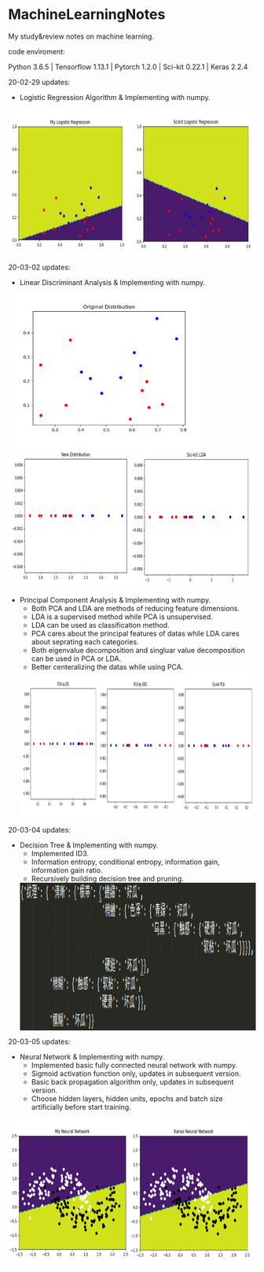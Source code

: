 # MachineLearningNotes
My study&amp;review notes on machine learning.

code enviroment:

Python 3.6.5 | Tensorflow 1.13.1 | Pytorch 1.2.0 | Sci-kit 0.22.1 | Keras 2.2.4

20-02-29 updates:
  - Logistic Regression Algorithm & Implementing with numpy.
  <img src="https://github.com/gimmy49699/MachineLearningNotes/blob/master/MachineLearningCode/pictures/LR.jpg" height="300" div align=center />

20-03-02 updates:
  - Linear Discriminant Analysis & Implementing with numpy.
  <img src="https://github.com/gimmy49699/MachineLearningNotes/blob/master/MachineLearningCode/pictures/wl3aDataDistribution.png" height="300" div align=center />
  <img src="https://github.com/gimmy49699/MachineLearningNotes/blob/master/MachineLearningCode/pictures/LDA.jpg" height="300" div align=center />
  
  - Principal Component Analysis & Implementing with numpy.
      - Both PCA and LDA are methods of reducing feature dimensions.
      - LDA is a supervised method while PCA is unsupervised.
      - LDA can be used as classification method.
      - PCA cares about the principal features of datas while LDA cares about seprating each categories.
      - Both eigenvalue decomposition and singluar value decomposition can be used in PCA or LDA.
      - Better centeralizing the datas while using PCA.
    <img src="https://github.com/gimmy49699/MachineLearningNotes/blob/master/MachineLearningCode/pictures/PCA.jpg" height="300" div align=center />

20-03-04 updates:
  - Decision Tree & Implementing with numpy.
      - Implemented ID3.
      - Information entropy, conditional entropy, information gain, information gain ratio.
      - Recursively building decision tree and pruning.
    <img src="https://github.com/gimmy49699/MachineLearningNotes/blob/master/MachineLearningCode/pictures/decisiontree.png" height="300" div align=center />

20-03-05 updates:
  - Neural Network & Implementing with numpy.
    - Implemented basic fully connected neural network with numpy.
    - Sigmoid activation function only, updates in subsequent version.
    - Basic back propagation algorithm only, updates in subsequent version.
    - Choose hidden layers, hidden units, epochs and batch size artificially before start training.
  <img src="https://github.com/gimmy49699/MachineLearningNotes/blob/master/MachineLearningCode/pictures/NN.jpg" height="300" div align=center>
